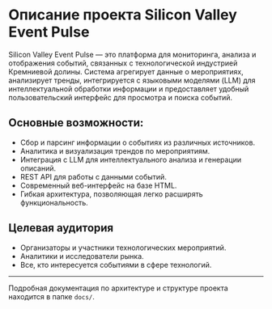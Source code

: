 # Описание проекта Silicon Valley Event Pulse

Silicon Valley Event Pulse — это платформа для мониторинга, анализа и отображения событий, связанных с технологической индустрией Кремниевой долины. Система агрегирует данные о мероприятиях, анализирует тренды, интегрируется с языковыми моделями (LLM) для интеллектуальной обработки информации и предоставляет удобный пользовательский интерфейс для просмотра и поиска событий.

## Основные возможности:
- Сбор и парсинг информации о событиях из различных источников.
- Аналитика и визуализация трендов по мероприятиям.
- Интеграция с LLM для интеллектуального анализа и генерации описаний.
- REST API для работы с данными событий.
- Современный веб-интерфейс на базе HTML.
- Гибкая архитектура, позволяющая легко расширять функциональность.

## Целевая аудитория
- Организаторы и участники технологических мероприятий.
- Аналитики и исследователи рынка.
- Все, кто интересуется событиями в сфере технологий.

---
Подробная документация по архитектуре и структуре проекта находится в папке `docs/`.
